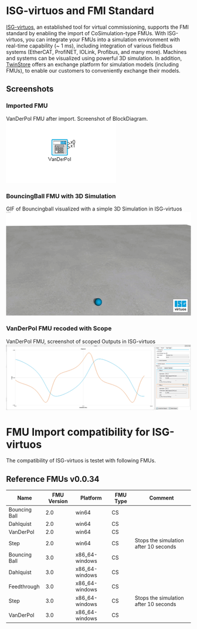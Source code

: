 # ISG-virtuos and FMI Standard
[ISG-virtuos](https://www.isg-stuttgart.de/en/products/softwareproducts/isg-virtuos), an established tool for virtual commissioning, supports the FMI standard by enabling the import of CoSimulation-type FMUs. With ISG-virtuos, you can integrate your FMUs into a simulation environment with real-time capability (~ 1 ms), including integration of various fieldbus systems (EtherCAT, ProfiNET, IOLink, Profibus, and many more). Machines and systems can be visualized using powerful 3D simulation.  In addition, [TwinStore](https://www.twinstore.de) offers an exchange platform for simulation models (including FMUs), to enable our customers to conveniently exchange their models.

## Screenshots
### Imported FMU
VanDerPol FMU after import. Screenshot of BlockDiagram.
![VanDerPol FMU after Import. Screenshot of BlockDiagram](media/VanDerPolBlockDiagram.png)
### BouncingBall FMU with 3D Simulation
GIF of Bouncingball visualized with a simple 3D Simulation in ISG-virtuos
![GIF of Bouncingball visualized with a simple 3D Simulation in ISG-virtuos](media/BouncingBall3D.gif)
### VanDerPol FMU recoded with Scope
VanDerPol FMU, screenshot of scoped Outputs in ISG-virtuos
![VanDerPol FMU, screenshot of scoped Outputs in ISG-virtuos](media/VanDerPolScope.png)
# FMU Import compatibility for ISG-virtuos
The compatibility of ISG-virtuos is testet with following FMUs.

## Reference FMUs v0.0.34
| Name          | FMU Version | Platform      | FMU Type | Comment |
| ------------- | ------------- | ----- | ----- | ---- |
| Bouncing Ball | 2.0 | win64 | CS |
| Dahlquist | 2.0 | win64 |CS |
| VanDerPol | 2.0 | win64 |CS |
| Step | 2.0 | win64 |CS | Stops the simulation after 10 seconds
| Bouncing Ball | 3.0 | x86_64-windows | CS |
| Dahlquist | 3.0 | x86_64-windows | CS |
| Feedthrough | 3.0 | x86_64-windows | CS |
| Step | 3.0 | x86_64-windows | CS | Stops the simulation after 10 seconds
| VanDerPol | 3.0 | x86_64-windows | CS |
